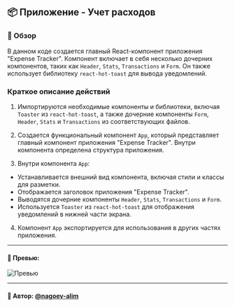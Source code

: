## 📦 Приложение - Учет расходов

### 🚀 Обзор
В данном коде создается главный React-компонент приложения "Expense Tracker". Компонент включает в себя несколько дочерних компонентов, таких как `Header`, `Stats`, `Transactions` и `Form`. Он также использует библиотеку `react-hot-toast` для вывода уведомлений.

### Краткое описание действий

1. Импортируются необходимые компоненты и библиотеки, включая `Toaster` из `react-hot-toast`, а также дочерние компоненты `Form`, `Header`, `Stats` и `Transactions` из соответствующих файлов.

2. Создается функциональный компонент `App`, который представляет главный компонент приложения "Expense Tracker". Внутри компонента определена структура приложения.

3. Внутри компонента `App`:
  - Устанавливается внешний вид компонента, включая стили и классы для разметки.
  - Отображается заголовок приложения "Expense Tracker".
  - Выводятся дочерние компоненты `Header`, `Stats`, `Transactions` и `Form`.
  - Используется `Toaster` из `react-hot-toast` для отображения уведомлений в нижней части экрана.

4. Компонент `App` экспортируется для использования в других частях приложения.


---
#### 🌄 Превью:
![Превью](public/images/preview.jpg)


-----
#### 🙌 Автор: [@nagoev-alim](https://github.com/nagoev-alim)

